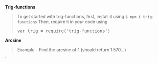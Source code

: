 **Trig-functions**

> To get started with trig-functions, first, install it using `$ npm i trig-functions` Then, require it in your code using <pre>var trig = require('trig-functions')</pre>

**Arcsine**

> Example - Find the arcsine of 1 (should return 1.570...)

`